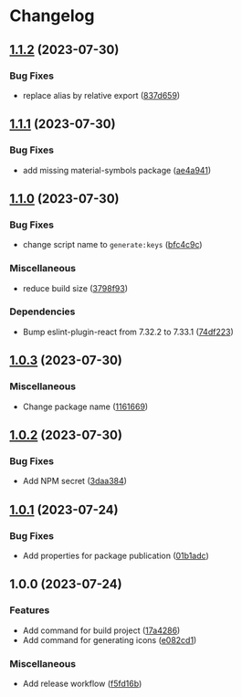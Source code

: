 # Changelog

## [1.1.2](https://github.com/yteruel31/react-material-symbols/compare/v1.1.1...v1.1.2) (2023-07-30)


### Bug Fixes

* replace alias by relative export ([837d659](https://github.com/yteruel31/react-material-symbols/commit/837d659910162519e5b946d9b262cb8c78f352d2))

## [1.1.1](https://github.com/yteruel31/react-material-symbols/compare/v1.1.0...v1.1.1) (2023-07-30)


### Bug Fixes

* add missing material-symbols package ([ae4a941](https://github.com/yteruel31/react-material-symbols/commit/ae4a941b8ae3b095163f742558bc77de516b56fb))

## [1.1.0](https://github.com/yteruel31/react-material-symbols/compare/v1.0.3...v1.1.0) (2023-07-30)


### Bug Fixes

* change script name to `generate:keys` ([bfc4c9c](https://github.com/yteruel31/react-material-symbols/commit/bfc4c9c49072b9ea99e0e596a7e3cd727cd130dd))


### Miscellaneous

* reduce build size ([3798f93](https://github.com/yteruel31/react-material-symbols/commit/3798f93b10528dca435f427c60a3e8d03e012e74))


### Dependencies

* Bump eslint-plugin-react from 7.32.2 to 7.33.1 ([74df223](https://github.com/yteruel31/react-material-symbols/commit/74df223e5f368aef2c7753e6626c40091ab02159))

## [1.0.3](https://github.com/yteruel31/react-material-symbols/compare/v1.0.2...v1.0.3) (2023-07-30)


### Miscellaneous

* Change package name ([1161669](https://github.com/yteruel31/react-material-symbols/commit/116166916dae479cc4ef5b26b15ff274ea5cd7ed))

## [1.0.2](https://github.com/yteruel31/react-material-symbols/compare/v1.0.1...v1.0.2) (2023-07-30)


### Bug Fixes

* Add NPM secret ([3daa384](https://github.com/yteruel31/react-material-symbols/commit/3daa384ee5c1793602f9ed549d9eedd0b660ea0c))

## [1.0.1](https://github.com/yteruel31/react-material-symbols/compare/v1.0.0...v1.0.1) (2023-07-24)


### Bug Fixes

* Add properties for package publication ([01b1adc](https://github.com/yteruel31/react-material-symbols/commit/01b1adc7f6ac20fbeed216b06ce674c10ed0bfd4))

## 1.0.0 (2023-07-24)


### Features

* Add command for build project ([17a4286](https://github.com/yteruel31/react-material-symbols/commit/17a4286df44db245873161ff83fa83c2c7522702))
* Add command for generating icons ([e082cd1](https://github.com/yteruel31/react-material-symbols/commit/e082cd110db1840ce5083b4cd3bb1745b0fa05b5))


### Miscellaneous

* Add release workflow ([f5fd16b](https://github.com/yteruel31/react-material-symbols/commit/f5fd16bb822d7b8d0529d9cedc77cb74d708ba97))

